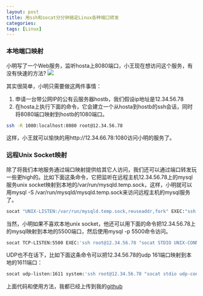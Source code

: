 ```yaml
---
layout: post
title: 用ssh和socat分分钟搞定Linux各种端口转发
categories:
tags: [Linux]
---
```

### 本地端口映射
小明写了一个Web服务，监听hosta上8080端口，小王现在想访问这个服务，有没有快速的方法?
![](http://ygjs-static-hz.oss-cn-beijing.aliyuncs.com/images/2018-1-17/4.jpg)

其实很简单，小明只需要做这两件事情：
1. 申请一台带公网IP的公有云服务器hostb，我们假设ip地址是12.34.56.78
2. 在hosta上执行下面的命令，它会建立一个从hosta到hostb的ssh会话，同时将8080端口映射到hostb的1080端口。
```sh
ssh -R 1080:localhost:8080 root@12.34.56.78
```
这样，小王就可以愉快的用http://12.34.66.78:1080访问小明的服务了。

### 远程Unix Socket映射
除了将我们本地服务通过端口映射提供给其它人访问，我们还可以通过端口转发玩一些更high的。比如下面这条命令，它把监听在远程主机12.34.56.78上的mysql服务unix socket映射到本地的/var/run/mysqld.temp.sock，这样，小明就可以用mysql -S /var/run/mysqld/mysqld.temp.sock来访问远程主机的mysql服务了。
```sh
socat "UNIX-LISTEN:/var/run/mysqld.temp.sock,reuseaddr,fork" EXEC:"ssh root@12.34.56.78 socat STDIO UNIX-CONNECT:/var/run/mysqld/mysqld.sock"
```
当然，小明如果不喜欢本地unix socket，他还可以用下面的命令把12.34.56.78上的mysql映射到本地的5500端口，然后使用mysql -p 5500命令访问。
```sh
socat TCP-LISTEN:5500 EXEC:'ssh root@12.34.56.78 "socat STDIO UNIX-CONNECT:/var/run/mysqld/mysqld.sock"'
```
UDP也不在话下，比如下面这条命令可以把12.34.56.78的udp 161端口映射到本地的1611端口：
```sh
socat udp-listen:1611 system:'ssh root@12.34.56.78 "socat stdio udp-connect:remotetarget:161"'
```
上面代码和使用方法，我都已经上传到我的[github](https://github.com/luohao-brian/funny_linux_cmds/tree/master/portfwd)

